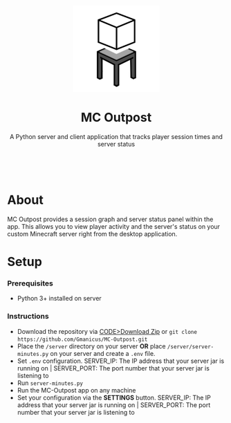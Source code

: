 <p align="center">
  <img width="200" height="200" src="icon.png">
  <h1 align="center">MC Outpost</h1>
</p>
<p align="center">
  A Python server and client application that tracks player session times and server status
</p>
<p align="center">
  <br>
  <br>
  <br>
</p>

# About

MC Outpost provides a session graph and server status panel within the app.
This allows you to view player activity and the server's status on your custom Minecraft server right from the desktop application.

# Setup
### Prerequisites

- Python 3+ installed on server

### Instructions

- Download the repository via [CODE>Download Zip](https://github.com/Gmanicus/MC-Outpost/archive/refs/heads/main.zip) or `git clone https://github.com/Gmanicus/MC-Outpost.git`
- Place the `/server` directory on your server **OR** place `/server/server-minutes.py` on your server and create a `.env` file.
- Set `.env` configuration. SERVER_IP: The IP address that your server jar is running on | SERVER_PORT: The port number that your server jar is listening to
- Run `server-minutes.py`
- Run the MC-Outpost app on any machine
- Set your configuration via the **SETTINGS** button. SERVER_IP: The IP address that your server jar is running on | SERVER_PORT: The port number that your server jar is listening to

